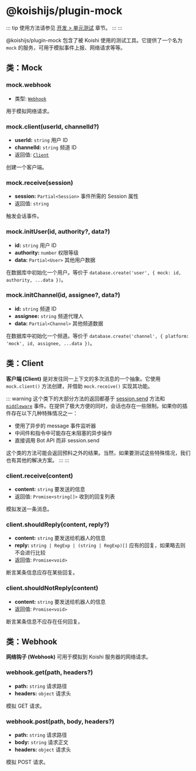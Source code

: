 # @koishijs/plugin-mock

::: tip
使用方法请参见 [开发 > 单元测试](../../guide/testing/index.md) 章节。
:::
:::

@koishijs/plugin-mock 包含了被 Koishi 使用的测试工具。它提供了一个名为 `mock` 的服务，可用于模拟事件上报、网络请求等等。

## 类：Mock

### mock.webhook

- 类型: [`Webhook`](#类-webhook)

用于模拟网络请求。

### mock.client(userId, channelId?)

- **userId:** `string` 用户 ID
- **channelId:** `string` 频道 ID
- 返回值: [`Client`](#类-client)

创建一个客户端。

### mock.receive(session)

- **session:** `Partial<Session>` 事件所需的 Session 属性
- 返回值: `string`

触发会话事件。

### mock.initUser(id, authority?, data?)

- **id:** `string` 用户 ID
- **authority:** `number` 权限等级
- **data:** `Partial<User>` 其他用户数据

在数据库中初始化一个用户。等价于 `database.create('user', { mock: id, authority, ...data })`。

### mock.initChannel(id, assignee?, data?)

- **id:** `string` 频道 ID
- **assignee:** `string` 频道代理人
- **data:** `Partial<Channel>` 其他频道数据

在数据库中初始化一个频道。等价于 `database.create('channel', { platform: 'mock', id, assignee, ...data })`。

## 类：Client

**客户端 (Client)** 是对发往同一上下文的多次消息的一个抽象。它使用 `mock.client()` 方法创建，并借助 `mock.receive()` 实现其功能。

::: warning
这个类下的大部分方法的返回都基于 [session.send](../../api/core/session.md#session-send) 方法和 [`middleware`](../../api/core/events.md#事件-middleware) 事件。在提供了极大方便的同时，会话也存在一些限制。如果你的插件存在以下几种特殊情况之一：

- 使用了异步的 message 事件监听器
- 中间件和指令中可能存在未阻塞的异步操作
- 直接调用 Bot API 而非 session.send

这个类的方法可能会返回预料之外的结果。当然，如果要测试这些特殊情况，我们也有其他的解决方案。
:::
:::

### client.receive(content)

- **content:** `string` 要发送的信息
- 返回值: `Promise<string[]>` 收到的回复列表

模拟发送一条消息。

### client.shouldReply(content, reply?)

- **content:** `string` 要发送给机器人的信息
- **reply:** `string | RegExp | (string | RegExp)[]` 应有的回复，如果略去则不会进行比较
- 返回值: `Promise<void>`

断言某条信息应存在某些回复。

### client.shouldNotReply(content)

- **content:** `string` 要发送给机器人的信息
- 返回值: `Promise<void>`

断言某条信息不应存在任何回复。

## 类：Webhook

**网络钩子 (Webhook)** 可用于模拟到 Koishi 服务器的网络请求。

### webhook.get(path, headers?)

- **path:** `string` 请求路径
- **headers:** `object` 请求头

模拟 GET 请求。

### webhook.post(path, body, headers?)

- **path:** `string` 请求路径
- **body:** `string` 请求正文
- **headers:** `object` 请求头

模拟 POST 请求。
